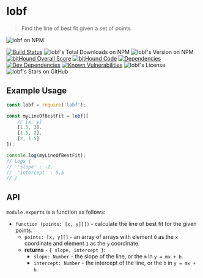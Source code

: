 # lobf
> Find the line of best fit given a set of points

![lobf on NPM](https://nodei.co/npm/lobf.png)

[![Build Status](https://travis-ci.org/javacoolme/lobf.svg?branch=master)](https://travis-ci.org/javacoolme/lobf) ![lobf's Total Downloads on NPM](https://img.shields.io/npm/dt/lobf.svg) ![lobf's Version on NPM](https://img.shields.io/npm/v/lobf.svg) [![bitHound Overall Score](https://www.bithound.io/github/javacoolme/lobf/badges/score.svg)](https://www.bithound.io/github/javacoolme/lobf) [![bitHound Code](https://www.bithound.io/github/javacoolme/lobf/badges/code.svg)](https://www.bithound.io/github/javacoolme/lobf) [![Dependencies](https://www.bithound.io/github/javacoolme/lobf/badges/dependencies.svg)](https://www.bithound.io/github/javacoolme/lobf/master/dependencies/npm) [![Dev Dependencies](https://www.bithound.io/github/javacoolme/lobf/badges/devDependencies.svg)](https://www.bithound.io/github/javacoolme/lobf/master/dependencies/npm) [![Known Vulnerabilities](https://snyk.io/test/github/javacoolme/lobf/badge.svg)](https://snyk.io/test/github/javacoolme/lobf) ![lobf's License](https://img.shields.io/npm/l/lobf.svg) ![lobf's Stars on GitHub](https://img.shields.io/github/stars/javacoolme/lobf.svg?style=social&label=Star)

## Example Usage

```javascript
const lobf = require('lobf');

const myLineOfBestFit = lobf([
	// [x, y]
	[1.5, 3],
	[1.5, 2],
	[2, 1.5]
]);

console.log(myLineOfBestFit);
// Logs {
//	'slope' : -2,
//	'intercept' : 5.5
// }
```

## API

`module.exports` is a function as follows:

- `function (points: [x, y][])` - calculate the line of best fit for the given points.
	- `points: [x, y][]` - an array of arrays with element `0` as the `x` coordinate and element `1` as the `y` coordinate.
	- **returns** - `{ slope, intercept }`:
		- `slope: Number` - the slope of the line, or the `m` in `y = mx + b`.
		- `intercept: Number` - the intercept of the line, or the `b` in `y = mx + b`.
